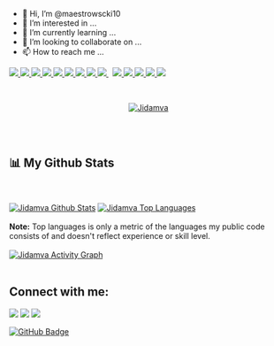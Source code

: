 - 👋 Hi, I’m @maestrowscki10
- 👀 I’m interested in ...
- 🌱 I’m currently learning ...
- 💞️ I’m looking to collaborate on ...
- 📫 How to reach me ...

<!---
maestrowscki10/maestrowscki10 is a ✨ special ✨ repository because its `README.md` (this file) appears on your GitHub profile.
You can click the Preview link to take a look at your changes.
--->
<p align="left">
    <a href="https://dart.dev/" target="_blank">
      <img src="https://img.icons8.com/color/50/000000/dart.png"/>
    </a>
    <a href="https://www.java.com/en/download/manual.jsp" target="_blank">
      <img src="https://img.icons8.com/color/50/000000/java-coffee-cup-logo--v1.png"/>  
  </a>
  
  </a>
  <a href="https://www.typescriptlang.org/docs/" target="_blank">
      <img src="https://img.icons8.com/color/48/000000/typescript.png"/> 
  </a>
  <a href="https://www.php.net/" target="_blank">
      <img src="https://img.icons8.com/color/50/000000/php.png"/> 
  </a>
  
  </a>     
  <a href="https://reactjs.org/" target="_blank">
      <img src="https://img.icons8.com/color/48/000000/react-native.png"/>
  </a>
   <a href="https://www.android.com/" target="_blank">
      <img src="https://img.icons8.com/color/48/000000/android-os.png"/>
  </a>
  <a href="https://www.investopedia.com/terms/b/blockchain.asp" target="_blank">
      <img src="https://img.icons8.com/color/48/000000/blockchain-technology.png"/>
  </a>
    <a href="https://www.python.org" target="_blank">
      <img src="https://img.icons8.com/color/48/000000/python.png" />
    </a>
    <a
      style="padding-right: 8px"
      href="https://www.mysql.com/"
      target="_blank">
      <img src="https://img.icons8.com/fluent/50/000000/mysql-logo.png" />
    </a>
    <a href="https://firebase.google.com/" target="_blank">
      <img src="https://img.icons8.com/color/48/000000/firebase.png" />
    </a>
    <a href="https://git-scm.com/" target="_blank">
      <img src="https://img.icons8.com/color/48/000000/git.png" />
    </a>
    <a href="https://www.w3.org/html/" target="_blank">
      <img src="https://img.icons8.com/color/48/000000/html-5.png" />
    </a>
    <a href="https://www.w3schools.com/css/" target="_blank">
      <img src="https://img.icons8.com/color/48/000000/css3.png" />
    </a>
    <a href="https://getbootstrap.com" target="_blank">
      <img src="https://img.icons8.com/color/48/000000/bootstrap.png" />
    </a>
  </p>

 <br/>

 <p align="center">
    <a href="https://github.com/maestrowscki10/github-readme-streak-stats">
      <img
        title="🔥 Get streak stats for your profile at git.io/streak-stats"
        alt="Jidamva"
        src="https://github-readme-streak-stats.herokuapp.com/?user=maestrowscki10"
      />
    </a>
  </p>
  <br />
  <br />
  
## 📊 My Github Stats
<br/>
<br>
  <a href="https://github.com/maestrowscki10/github-readme-stats"><img alt="Jidamva Github Stats" src="https://github-readme-stats.vercel.app/api?username=maestrowscki10&show_icons=true&count_private=true&theme=react&hide_border=true&bg_color=0D1117" /></a>
<a href="https://github.com/maestrowscki10/github-readme-stats"><img alt="Jidamva Top Languages" src="https://github-readme-stats.vercel.app/api/top-langs/?username=maestrowscki10&langs_count=8&count_private=true&layout=compact&theme=react&hide_border=true&bg_color=0D1117" /></a>
<br>
<br/>
<b>Note:</b> Top languages is only a metric of the languages my public code consists of and doesn't reflect experience or skill level.

<br>
<br>
<a href="https://github.com/maestrowscki10/github-readme-activity-graph"><img alt="Jidamva Activity Graph" src="https://activity-graph.herokuapp.com/graph?username=maestrowscki10&bg_color=0D1117&color=5BCDEC&line=5BCDEC&point=FFFFFF&hide_border=true" /></a>
<br>
<br>

## Connect with me:
 <p align="left">
    <a href="https://www.linkedin.com/in/rahim-hassan//"
      ><img src="https://img.icons8.com/fluent/48/000000/linkedin.png"
    /></a>
    <a href="https://twitter.com/maestrowscki10"
      ><img src="https://img.icons8.com/fluent/48/000000/twitter.png"
    /></a>
    <a href="https://www.instagram.com/maestrowscki10"
      ><img src="https://img.icons8.com/fluent/48/000000/instagram-new.png"
    /></a>
  </p>

  
 <a href="https://github.com/maestrowscki10?tab=followers"
    ><img
      src="https://img.shields.io/github/followers/maestrowscki10?label=Followers&style=social"
      alt="GitHub Badge"
  /></a>
